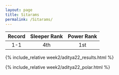 ```yaml
---
layout: page
title: Sitarams
permalink: /Sitarams/
---
```


Record | Sleeper Rank | Power Rank               
:--: | :--: | :--:
1-1 | 4th | 1st   

{% include_relative week2/aditya22_results.html %}

{% include_relative week2/aditya22_polar.html %}
